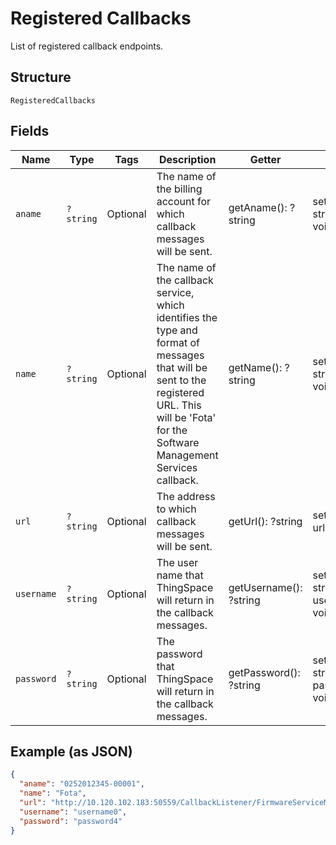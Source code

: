 
# Registered Callbacks

List of registered callback endpoints.

## Structure

`RegisteredCallbacks`

## Fields

| Name | Type | Tags | Description | Getter | Setter |
|  --- | --- | --- | --- | --- | --- |
| `aname` | `?string` | Optional | The name of the billing account for which callback messages will be sent. | getAname(): ?string | setAname(?string aname): void |
| `name` | `?string` | Optional | The name of the callback service, which identifies the type and format of messages that will be sent to the registered URL. This will be 'Fota' for the Software Management Services callback. | getName(): ?string | setName(?string name): void |
| `url` | `?string` | Optional | The address to which callback messages will be sent. | getUrl(): ?string | setUrl(?string url): void |
| `username` | `?string` | Optional | The user name that ThingSpace will return in the callback messages. | getUsername(): ?string | setUsername(?string username): void |
| `password` | `?string` | Optional | The password that ThingSpace will return in the callback messages. | getPassword(): ?string | setPassword(?string password): void |

## Example (as JSON)

```json
{
  "aname": "0252012345-00001",
  "name": "Fota",
  "url": "http://10.120.102.183:50559/CallbackListener/FirmwareServiceMessages.asmx",
  "username": "username0",
  "password": "password4"
}
```

